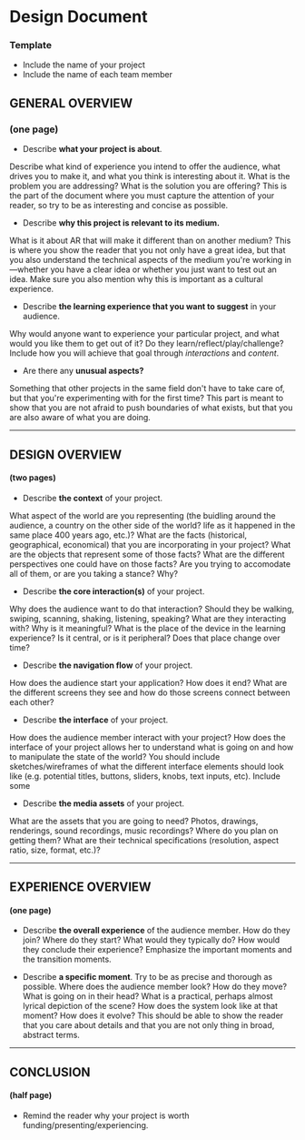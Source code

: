 # Design Document
### Template


- Include the name of your project
- Include the name of each team member


## GENERAL OVERVIEW
### (one page)

- Describe **what your project is about**.

Describe what kind of experience you intend to offer the audience, what drives you to make it, and what you think is interesting about it. What is the problem you are addressing? What is the solution you are offering? This is the part of the document where you must capture the attention of your reader, so try to be as interesting and concise as possible.

- Describe **why this project is relevant to its medium.**

What is it about AR that will make it different than on another medium? This is where you show the reader that you not only have a great idea, but that you also understand the technical aspects of the medium you're working in —whether you have a clear idea or whether you just want to test out an idea. Make sure you also mention why this is important as a cultural experience.

- Describe **the learning experience that you want to suggest** in your audience.

Why would anyone want to experience your particular project, and what would you like them to get out of it? Do they learn/reflect/play/challenge? Include how you will achieve that goal through *interactions* and *content*.

- Are there any **unusual aspects?**

Something that other projects in the same field don't have to take care of, but that you're experimenting with for the first time?  This part is meant to show that you are not afraid to push boundaries of what exists, but that you are also aware of what you are doing.

---

## DESIGN OVERVIEW
#### (two pages)

- Describe **the context** of your project.

What aspect of the world are you representing (the buidling around the audience, a country on the other side of the world? life as it happened in the same place 400 years ago, etc.)? What are the facts (historical, geographical, economical) that you are incorporating in your project? What are the objects that represent some of those facts? What are the different perspectives one could have on those facts? Are you trying to accomodate all of them, or are you taking a stance? Why?

- Describe **the core interaction(s)** of your project.

Why does the audience want to do that interaction? Should they be walking, swiping, scanning, shaking, listening, speaking? What are they interacting with? Why is it meaningful? What is the place of the device in the learning experience? Is it central, or is it peripheral? Does that place change over time?

- Describe **the navigation flow** of your project.

How does the audience start your application? How does it end? What are the different screens they see and how do those screens connect between each other?

- Describe **the interface** of your project.

How does the audience member interact with your project? How does the interface of your project allows her to understand what is going on and how to manipulate the state of the world? You should include sketches/wireframes of what the different interface elements should look like (e.g. potential titles, buttons, sliders, knobs, text inputs, etc). Include some

- Describe **the media assets** of your project.

What are the assets that you are going to need? Photos, drawings, renderings, sound recordings, music recordings? Where do you plan on getting them? What are their technical specifications (resolution, aspect ratio, size, format, etc.)?

---

## EXPERIENCE OVERVIEW
#### (one page)

- Describe **the overall experience** of the audience member. How do they join? Where do they start? What would they typically do? How would they conclude their experience? Emphasize the important moments and the transition moments.

- Describe **a specific moment**. Try to be as precise and thorough as possible. Where does the audience member look? How do they move? What is going on in their head? What is a practical, perhaps almost lyrical depiction of the scene? How does the system look like at that moment? How does it evolve? This should be able to show the reader that you care about details and that you are not only thing in broad, abstract terms.

---

## CONCLUSION
#### (half page)

- Remind the reader why your project is worth funding/presenting/experiencing.
